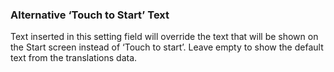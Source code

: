 ### Alternative ‘Touch to Start’ Text

<!-- FIXME why do we call it theme color here and primary color above? -->
Text inserted in this setting field will override the text that will be shown on the Start screen instead of ‘Touch to start’. Leave empty to show the default text from the translations data.
